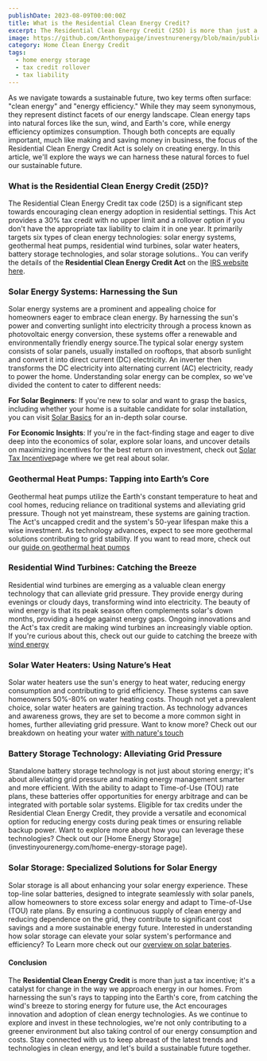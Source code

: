 ```yaml
---
publishDate: 2023-08-09T00:00:00Z
title: What is the Residential Clean Energy Credit?
excerpt: The Residential Clean Energy Credit (25D) is more than just a tax incentive; it's a catalyst for change in the way we approach energy in our homes
image: https://github.com/Anthonypaige/investnurenergy/blob/main/public/images/cover-art/HCE-1-cover-art.png?raw=true
category: Home Clean Energy Credit
tags:
  - home energy storage
  - tax credit rollover
  - tax liability
---
```


As we navigate towards a sustainable future, two key terms often surface: "clean energy" and "energy efficiency." While they may seem synonymous, they represent distinct facets of our energy landscape. Clean energy taps into natural forces like the sun, wind, and Earth's core, while energy efficiency optimizes consumption. Though both concepts are equally important, much like making and saving money in business, the focus of the Residential Clean Energy Credit Act is solely on creating energy. In this article, we'll explore the ways we can harness these natural forces to fuel our sustainable future.

### **What is the Residential Clean Energy Credit (25D)?**

The Residential Clean Energy Credit tax code (25D) is a significant step towards encouraging clean energy adoption in residential settings. This Act provides a 30% tax credit with no upper limit and a rollover option if you don't have the appropriate tax liability to claim it in one year. It primarily targets six types of clean energy technologies: solar energy systems, geothermal heat pumps, residential wind turbines, solar water heaters, battery storage technologies, and solar storage solutions.. You can verify the details of the **Residential Clean Energy Credit Act** on the [IRS website here](https://www.irs.gov/credits-deductions/residential-clean-energy-credit).

### **Solar Energy Systems: Harnessing the Sun**

Solar energy systems are a prominent and appealing choice for homeowners eager to embrace clean energy. By harnessing the sun's power and converting sunlight into electricity through a process known as photovoltaic energy conversion, these systems offer a renewable and environmentally friendly energy source.The typical solar energy system consists of solar panels, usually installed on rooftops, that absorb sunlight and convert it into direct current (DC) electricity. An inverter then transforms the DC electricity into alternating current (AC) electricity, ready to power the home.
Understanding solar energy can be complex, so we've divided the content to cater to different needs:

**For Solar Beginners**: If you're new to solar and want to grasp the basics, including whether your home is a suitable candidate for solar installation, you can visit [Solar Basics](investinyourenergy.com/solar-basics-page) for an in-depth solar course.

**For Economic Insights**: If you're in the fact-finding stage and eager to dive deep into the economics of solar, explore solar loans, and uncover details on maximizing incentives for the best return on investment, check out [Solar Tax Incentive](investinyourenergy.com/solar-tax-incentive)page where we get real about solar.

### **Geothermal Heat Pumps: Tapping into Earth’s Core**

Geothermal heat pumps utilize the Earth's constant temperature to heat and cool homes, reducing reliance on traditional systems and alleviating grid pressure. Though not yet mainstream, these systems are gaining traction. The Act's uncapped credit and the system's 50-year lifespan make this a wise investment. As technology advances, expect to see more geothermal solutions contributing to grid stability. If you want to read more, check out our [guide on geothermal heat pumps](investinyourenergy.com/geothermal-heat-pumps-tapping-into-the-earths-core)

### **Residential Wind Turbines: Catching the Breeze**

Residential wind turbines are emerging as a valuable clean energy technology that can alleviate grid pressure. They provide energy during evenings or cloudy days, transforming wind into electricity. The beauty of wind energy is that its peak season often complements solar's down months, providing a hedge against energy gaps. Ongoing innovations and the Act's tax credit are making wind turbines an increasingly viable option. If you're curious about this, check out our guide to catching the breeze with [wind energy](investinyourenergy.com/wind-energy-page)

### **Solar Water Heaters: Using Nature’s Heat**

Solar water heaters use the sun's energy to heat water, reducing energy consumption and contributing to grid efficiency. These systems can save homeowners 50%-80% on water heating costs. Though not yet a prevalent choice, solar water heaters are gaining traction. As technology advances and awareness grows, they are set to become a more common sight in homes, further alleviating grid pressure. Want to know more? Check out our breakdown on heating your water [with nature's touch](investinyourenergy.com/solar-water-heaters-are-a-sustainable-solution-for-your-home)

### **Battery Storage Technology: Alleviating Grid Pressure**

Standalone battery storage technology is not just about storing energy; it's about alleviating grid pressure and making energy management smarter and more efficient. With the ability to adapt to Time-of-Use (TOU) rate plans, these batteries offer opportunities for energy arbitrage and can be integrated with portable solar systems. Eligible for tax credits under the Residential Clean Energy Credit, they provide a versatile and economical option for reducing energy costs during peak times or ensuring reliable backup power. Want to explore more about how you can leverage these technologies? Check out our [Home Energy Storage](investinyourenergy.com/home-energy-storage page).

### **Solar Storage: Specialized Solutions for Solar Energy**

Solar storage is all about enhancing your solar energy experience. These top-line solar batteries, designed to integrate seamlessly with solar panels, allow homeowners to store excess solar energy and adapt to Time-of-Use (TOU) rate plans. By ensuring a continuous supply of clean energy and reducing dependence on the grid, they contribute to significant cost savings and a more sustainable energy future. Interested in understanding how solar storage can elevate your solar system's performance and efficiency? To Learn more check out our [overview on solar bateries](investinyourenergy.com/solar-batteries-are-automating-energy-management).

#### **Conclusion**

The **Residential Clean Energy Credit** is more than just a tax incentive; it's a catalyst for change in the way we approach energy in our homes. From harnessing the sun's rays to tapping into the Earth's core, from catching the wind's breeze to storing energy for future use, the Act encourages innovation and adoption of clean energy technologies. As we continue to explore and invest in these technologies, we're not only contributing to a greener environment but also taking control of our energy consumption and costs. Stay connected with us to keep abreast of the latest trends and technologies in clean energy, and let's build a sustainable future together.

